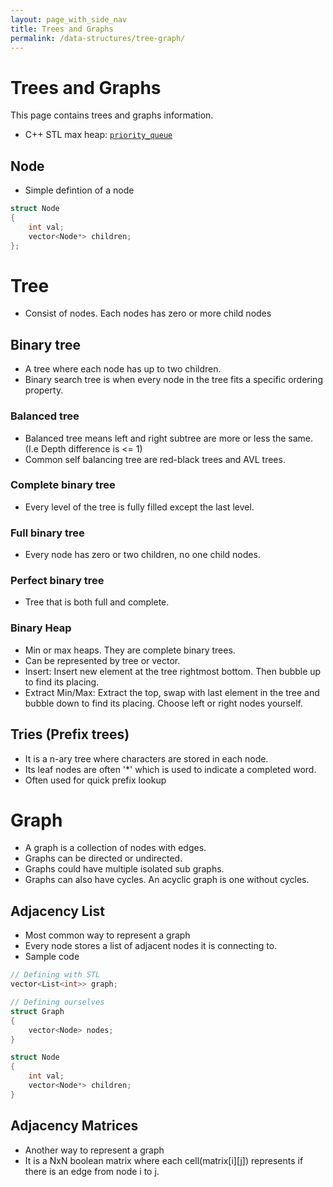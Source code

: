 ```yaml
---
layout: page_with_side_nav
title: Trees and Graphs
permalink: /data-structures/tree-graph/
---
```


# Trees and Graphs
This page contains trees and graphs information. 
- C++ STL max heap: [`priority_queue`](https://www.cplusplus.com/reference/queue/priority_queue/)

## Node
- Simple defintion of a node 
```c++
struct Node
{
    int val;
    vector<Node*> children;
};
```

# Tree
- Consist of nodes. Each nodes has zero or more child nodes

## Binary tree
- A tree where each node has up to two children.
- Binary search tree is when every node in the tree fits a specific ordering property. 

### Balanced tree
- Balanced tree means left and right subtree are more or less the same. (I.e Depth difference is <= 1)
- Common self balancing tree are red-black trees and AVL trees.

### Complete binary tree
- Every level of the tree is fully filled except the last level.

### Full binary tree
- Every node has zero or two children, no one child nodes.

### Perfect binary tree
- Tree that is both full and complete.

### Binary Heap
- Min or max heaps. They are complete binary trees.
- Can be represented by tree or vector. 
- Insert: Insert new element at the tree rightmost bottom. Then bubble up to find its placing.
- Extract Min/Max: Extract the top, swap with last element in the tree and bubble down to find its placing. Choose left or right nodes yourself.

## Tries (Prefix trees)
- It is a n-ary tree where characters are stored in each node.
- Its leaf nodes are often '*' which is used to indicate a completed word.
- Often used for quick prefix lookup

# Graph
- A graph is a collection of nodes with edges.
- Graphs can be directed or undirected.
- Graphs could have multiple isolated sub graphs.
- Graphs can also have cycles. An acyclic graph is one without cycles.

## Adjacency List
- Most common way to represent a graph
- Every node stores a list of adjacent nodes it is connecting to.
- Sample code

```c++
// Defining with STL
vector<List<int>> graph;

// Defining ourselves
struct Graph
{
    vector<Node> nodes;
}

struct Node 
{
    int val;
    vector<Node*> children;
}
```

## Adjacency Matrices
- Another way to represent a graph
- It is a NxN boolean matrix where each cell(matrix[i][j]) represents if there is an edge from node i to j.


